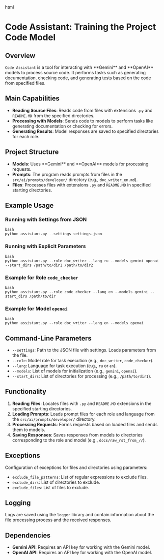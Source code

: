 html
<h1>Code Assistant: Training the Project Code Model</h1>

<h2>Overview</h2>
<p><code>Code Assistant</code> is a tool for interacting with **Gemini** and **OpenAI** models to process source code. It performs tasks such as generating documentation, checking code, and generating tests based on the code from specified files.</p>

<h2>Main Capabilities</h2>
<ul>
  <li><strong>Reading Source Files</strong>: Reads code from files with extensions <code>.py</code> and <code>README.MD</code> from the specified directories.</li>
  <li><strong>Processing with Models</strong>: Sends code to models to perform tasks like generating documentation or checking for errors.</li>
  <li><strong>Generating Results</strong>: Model responses are saved to specified directories for each role.</li>
</ul>

<h2>Project Structure</h2>
<ul>
  <li><strong>Models</strong>: Uses **Gemini** and **OpenAI** models for processing requests.</li>
  <li><strong>Prompts</strong>: The program reads prompts from files in the <code>src/ai/prompts/developer/</code> directory (e.g., <code>doc_writer_en.md</code>).</li>
  <li><strong>Files</strong>: Processes files with extensions <code>.py</code> and <code>README.MD</code> in specified starting directories.</li>
</ul>

<h2>Example Usage</h2>

<h3>Running with Settings from JSON</h3>
<pre><code>bash
python assistant.py --settings settings.json
</code></pre>

<h3>Running with Explicit Parameters</h3>
<pre><code>bash
python assistant.py --role doc_writer --lang ru --models gemini openai --start_dirs /path/to/dir1 /path/to/dir2
</code></pre>

<h3>Example for Role <code>code_checker</code></h3>
<pre><code>bash
python assistant.py --role code_checker --lang en --models gemini --start_dirs /path/to/dir
</code></pre>

<h3>Example for Model <code>openai</code></h3>
<pre><code>bash
python assistant.py --role doc_writer --lang en --models openai
</code></pre>

<h2>Command-Line Parameters</h2>
<ul>
  <li><code>--settings</code>: Path to the JSON file with settings. Loads parameters from the file.</li>
  <li><code>--role</code>: Model role for task execution (e.g., <code>doc_writer</code>, <code>code_checker</code>).</li>
  <li><code>--lang</code>: Language for task execution (e.g., <code>ru</code> or <code>en</code>).</li>
  <li><code>--models</code>: List of models for initialization (e.g., <code>gemini</code>, <code>openai</code>).</li>
  <li><code>--start_dirs</code>: List of directories for processing (e.g., <code>/path/to/dir1</code>).</li>
</ul>

<h2>Functionality</h2>
<ol>
  <li><strong>Reading Files</strong>: Locates files with <code>.py</code> and <code>README.MD</code> extensions in the specified starting directories.</li>
  <li><strong>Loading Prompts</strong>: Loads prompt files for each role and language from the <code>src/ai/prompts/developer/</code> directory.</li>
  <li><strong>Processing Requests</strong>: Forms requests based on loaded files and sends them to models.</li>
  <li><strong>Saving Responses</strong>: Saves responses from models to directories corresponding to the role and model (e.g., <code>docs/raw_rst_from_<model>/<lang>/</code>).</li>
</ol>

<h2>Exceptions</h2>
<p>Configuration of exceptions for files and directories using parameters:</p>
<ul>
  <li><code>exclude_file_patterns</code>: List of regular expressions to exclude files.</li>
  <li><code>exclude_dirs</code>: List of directories to exclude.</li>
  <li><code>exclude_files</code>: List of files to exclude.</li>
</ul>

<h2>Logging</h2>
<p>Logs are saved using the <code>logger</code> library and contain information about the file processing process and the received responses.</p>

<h2>Dependencies</h2>
<ul>
  <li><strong>Gemini API</strong>: Requires an API key for working with the Gemini model.</li>
  <li><strong>OpenAI API</strong>: Requires an API key for working with the OpenAI model.</li>
</ul>